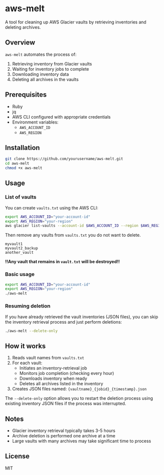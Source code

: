 # aws-melt

A tool for cleaning up AWS Glacier vaults by retrieving inventories and deleting archives.

## Overview

`aws-melt` automates the process of:

1. Retrieving inventory from Glacier vaults
2. Waiting for inventory jobs to complete
3. Downloading inventory data
4. Deleting all archives in the vaults

## Prerequisites

- Ruby
- jq
- AWS CLI configured with appropriate credentials
- Environment variables:
  - `AWS_ACCOUNT_ID`
  - `AWS_REGION`

## Installation

```bash
git clone https://github.com/yourusername/aws-melt.git
cd aws-melt
chmod +x aws-melt
```

## Usage

### List of vaults

You can create `vaults.txt` using the AWS CLI:

```bash
export AWS_ACCOUNT_ID="your-account-id"
export AWS_REGION="your-region"
aws glacier list-vaults --account-id $AWS_ACCOUNT_ID --region $AWS_REGION | jq -r '.VaultList[].VaultName'
```

Then remove any vaults from `vaults.txt` you do not want to delete. 

```
myvault1
myvault2_backup
another_vault
```

**!!Any vault that remains in `vault.txt` will be destroyed!!**

### Basic usage

```bash
export AWS_ACCOUNT_ID="your-account-id"
export AWS_REGION="your-region"
./aws-melt
```

### Resuming deletion

If you have already retrieved the vault inventories (JSON files), you can skip the inventory retrieval process and just perform deletions:

```bash
./aws-melt --delete-only
```

## How it works

1. Reads vault names from `vaults.txt`
2. For each vault:
   - Initiates an inventory-retrieval job
   - Monitors job completion (checking every hour)
   - Downloads inventory when ready
   - Deletes all archives listed in the inventory
3. Creates JSON files named: `{vaultname}_{jobid}_{timestamp}.json`

The `--delete-only` option allows you to restart the deletion process using existing inventory JSON files if the process was interrupted.

## Notes

- Glacier inventory retrieval typically takes 3-5 hours
- Archive deletion is performed one archive at a time
- Large vaults with many archives may take significant time to process

## License

MIT
